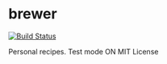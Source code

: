 brewer
======
[![Build Status](https://travis-ci.org/saketkc/brewer.svg?branch=libmagic)](https://travis-ci.org/saketkc/brewer)

Personal recipes.
Test mode ON
MIT License

